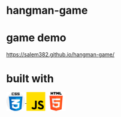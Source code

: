 # hangman-game

# game demo

https://salem382.github.io/hangman-game/

# built with

<a href ="#"> <img align="center" src="15.png" height="50" width="50"/> </a>
<a href ="#"> <img align="center" src="/13.png" height="50" width="50"/></a>
<a href ="#"> <img align="center" src="14.png" height="50" width="50"/></a>
